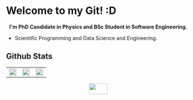 # Welcome to my Git! :D

<p align="center">
  <b> 
    I'm PhD Candidate in Physics and BSc Student in Software Engineering. 
  </b>
</p>

- Scientific Programming and Data Science and Engineering.

## Github Stats
<table><tr><td valign="top" width="33%">

<img src="https://github-readme-stats.vercel.app/api?username=lucianofisica&theme=dark&show_icons=true&hide_border=false&count_private=true" align="center" style="width: 100%" />

</td><td valign="top" width="33%">

<img src="https://github-readme-streak-stats.herokuapp.com/?user=lucianofisica&theme=dark&hide_border=false" align="center" style="width: 100%" />

</td><td valign="top" width="33%">

<img src="!https://github-readme-stats.vercel.app/api/top-langs/?username=lucianofisica&theme=dark&show_icons=true&hide_border=false&layout=compact" align="center" style="width: 100%" />

</td></tr></table>  
  
<p align='center'>
<a href = "https://linktr.ee/lucianojrfis"><img width=50 height=30 src="https://asset.brandfetch.io/id_tNIm05N/idJgd2UeGc.png"/></a>
</p>
